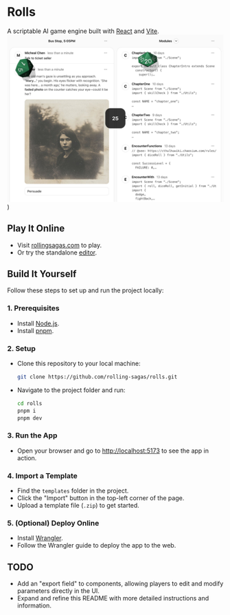 # Rolls
A scriptable AI game engine built with [React](https://react.dev/) and [Vite](https://vite.dev/).
![screenshot](https://github.com/rolling-sagas/rolls/blob/main/screenshot.png?raw=true))

## Play It Online
- Visit [rollingsagas.com](https://rollingsagas.com) to play.
- Or try the standalone [editor](https://react-rolls.rollingsagas.com).

## Build It Yourself
Follow these steps to set up and run the project locally:

### 1. Prerequisites
- Install [Node.js](https://nodejs.org/).
- Install [pnpm](https://pnpm.io/).

### 2. Setup
- Clone this repository to your local machine:
  ```bash
  git clone https://github.com/rolling-sagas/rolls.git
  ```
- Navigate to the project folder and run:
  ```bash
  cd rolls
  pnpm i
  pnpm dev
  ```

### 3. Run the App
- Open your browser and go to [http://localhost:5173](http://localhost:5173/) to see the app in action.

### 4. Import a Template
- Find the `templates` folder in the project.
- Click the "Import" button in the top-left corner of the page.
- Upload a template file (`.zip`) to get started.

### 5. (Optional) Deploy Online
- Install [Wrangler](https://developers.cloudflare.com/workers/get-started/guide/).
- Follow the Wrangler guide to deploy the app to the web.

## TODO
- Add an "export field" to components, allowing players to edit and modify parameters directly in the UI.
- Expand and refine this README with more detailed instructions and information.
